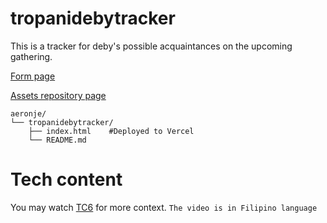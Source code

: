 # tropanidebytracker
This is a tracker for deby's possible acquaintances on the upcoming gathering.

[Form page](//tropanidebytracker.vercel.app/)

[Assets repository page](https://github.com/aeronje/tropanidebytracker_assets_for_tc6)

```
aeronje/
└── tropanidebytracker/
    ├── index.html    #Deployed to Vercel
    └── README.md
```

# Tech content

You may watch [TC6](https://web.facebook.com/share/v/1F4CDaVxnk/) for more context. ```The video is in Filipino language```
